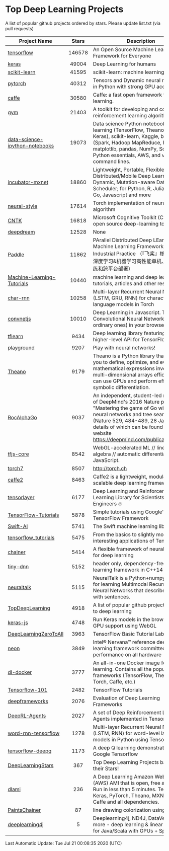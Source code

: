 # Top Deep Learning Projects
A list of popular github projects ordered by stars.
Please update list.txt (via pull requests)

|Project Name| Stars | Description |
| ---------- |:-----:| ----------- |
| [tensorflow](https://github.com/tensorflow/tensorflow) | 146578 | An Open Source Machine Learning Framework for Everyone |
| [keras](https://github.com/keras-team/keras) | 49004 | Deep Learning for humans |
| [scikit-learn](https://github.com/scikit-learn/scikit-learn) | 41595 | scikit-learn: machine learning in Python |
| [pytorch](https://github.com/pytorch/pytorch) | 40312 | Tensors and Dynamic neural networks in Python with strong GPU acceleration |
| [caffe](https://github.com/BVLC/caffe) | 30580 | Caffe: a fast open framework for deep learning. |
| [gym](https://github.com/openai/gym) | 21403 | A toolkit for developing and comparing reinforcement learning algorithms. |
| [data-science-ipython-notebooks](https://github.com/donnemartin/data-science-ipython-notebooks) | 19073 | Data science Python notebooks: Deep learning (TensorFlow, Theano, Caffe, Keras), scikit-learn, Kaggle, big data (Spark, Hadoop MapReduce, HDFS), matplotlib, pandas, NumPy, SciPy, Python essentials, AWS, and various command lines. |
| [incubator-mxnet](https://github.com/apache/incubator-mxnet) | 18860 | Lightweight, Portable, Flexible Distributed/Mobile Deep Learning with Dynamic, Mutation-aware Dataflow Dep Scheduler; for Python, R, Julia, Scala, Go, Javascript and more |
| [neural-style](https://github.com/jcjohnson/neural-style) | 17614 | Torch implementation of neural style algorithm |
| [CNTK](https://github.com/microsoft/CNTK) | 16818 | Microsoft Cognitive Toolkit (CNTK), an open source deep-learning toolkit |
| [deepdream](https://github.com/google/deepdream) | 12528 | None |
| [Paddle](https://github.com/PaddlePaddle/Paddle) | 11862 | PArallel Distributed Deep LEarning: Machine Learning Framework from Industrial Practice （『飞桨』核心框架，深度学习&机器学习高性能单机、分布式训练和跨平台部署） |
| [Machine-Learning-Tutorials](https://github.com/ujjwalkarn/Machine-Learning-Tutorials) | 10440 | machine learning and deep learning tutorials, articles and other resources  |
| [char-rnn](https://github.com/karpathy/char-rnn) | 10258 | Multi-layer Recurrent Neural Networks (LSTM, GRU, RNN) for character-level language models in Torch |
| [convnetjs](https://github.com/karpathy/convnetjs) | 10010 | Deep Learning in Javascript. Train Convolutional Neural Networks (or ordinary ones) in your browser. |
| [tflearn](https://github.com/tflearn/tflearn) | 9434 | Deep learning library featuring a higher-level API for TensorFlow. |
| [playground](https://github.com/tensorflow/playground) | 9207 | Play with neural networks! |
| [Theano](https://github.com/Theano/Theano) | 9179 | Theano is a Python library that allows you to define, optimize, and evaluate mathematical expressions involving multi-dimensional arrays efficiently. It can use GPUs and perform efficient symbolic differentiation. |
| [RocAlphaGo](https://github.com/Rochester-NRT/RocAlphaGo) | 9037 | An independent, student-led replication of DeepMind's 2016 Nature publication, "Mastering the game of Go with deep neural networks and tree search" (Nature 529, 484-489, 28 Jan 2016), details of which can be found on their website https://deepmind.com/publications.html. |
| [tfjs-core](https://github.com/tensorflow/tfjs-core) | 8542 | WebGL-accelerated ML // linear algebra // automatic differentiation for JavaScript. |
| [torch7](https://github.com/torch/torch7) | 8507 | http://torch.ch |
| [caffe2](https://github.com/facebookarchive/caffe2) | 8463 | Caffe2 is a lightweight, modular, and scalable deep learning framework. |
| [tensorlayer](https://github.com/tensorlayer/tensorlayer) | 6177 | Deep Learning and Reinforcement Learning Library for Scientists and Engineers 🔥 |
| [TensorFlow-Tutorials](https://github.com/nlintz/TensorFlow-Tutorials) | 5878 | Simple tutorials using Google's TensorFlow Framework |
| [Swift-AI](https://github.com/Swift-AI/Swift-AI) | 5741 | The Swift machine learning library. |
| [tensorflow_tutorials](https://github.com/pkmital/tensorflow_tutorials) | 5475 | From the basics to slightly more interesting applications of Tensorflow |
| [chainer](https://github.com/chainer/chainer) | 5414 | A flexible framework of neural networks for deep learning |
| [tiny-dnn](https://github.com/tiny-dnn/tiny-dnn) | 5152 | header only, dependency-free deep learning framework in C++14 |
| [neuraltalk](https://github.com/karpathy/neuraltalk) | 5115 | NeuralTalk is a Python+numpy project for learning Multimodal Recurrent Neural Networks that describe images with sentences. |
| [TopDeepLearning](https://github.com/aymericdamien/TopDeepLearning) | 4918 | A list of popular github projects related to deep learning |
| [keras-js](https://github.com/transcranial/keras-js) | 4748 | Run Keras models in the browser, with GPU support using WebGL |
| [DeepLearningZeroToAll](https://github.com/hunkim/DeepLearningZeroToAll) | 3963 | TensorFlow Basic Tutorial Labs |
| [neon](https://github.com/NervanaSystems/neon) | 3849 | Intel® Nervana™ reference deep learning framework committed to best performance on all hardware |
| [dl-docker](https://github.com/floydhub/dl-docker) | 3777 | An all-in-one Docker image for deep learning. Contains all the popular DL frameworks (TensorFlow, Theano, Torch, Caffe, etc.) |
| [Tensorflow-101](https://github.com/sjchoi86/Tensorflow-101) | 2482 | TensorFlow Tutorials |
| [deepframeworks](https://github.com/zer0n/deepframeworks) | 2076 | Evaluation of Deep Learning Frameworks |
| [DeepRL-Agents](https://github.com/awjuliani/DeepRL-Agents) | 2027 | A set of Deep Reinforcement Learning Agents implemented in Tensorflow. |
| [word-rnn-tensorflow](https://github.com/hunkim/word-rnn-tensorflow) | 1278 | Multi-layer Recurrent Neural Networks (LSTM, RNN) for word-level language models in Python using TensorFlow. |
| [tensorflow-deepq](https://github.com/siemanko/tensorflow-deepq) | 1173 | A deep Q learning demonstration using Google Tensorflow |
| [DeepLearningStars](https://github.com/hunkim/DeepLearningStars) | 367 | Top Deep Learning Projects based on their Stars! |
| [dlami](https://github.com/ritchieng/dlami) | 236 | A Deep Learning Amazon Web Service (AWS) AMI that is open, free and works. Run in less than 5 minutes. TensorFlow, Keras, PyTorch, Theano, MXNet, CNTK, Caffe and all dependencies. |
| [PaintsChainer](https://github.com/taizan/PaintsChainer) | 87 | line drawing colorization using chainer |
| [deeplearning4j](https://github.com/deeplearning4j/deeplearning4j) | 5 | Deeplearning4j, ND4J, DataVec and more - deep learning & linear algebra for Java/Scala with GPUs + Spark |

Last Automatic Update: Tue Jul 21 00:08:35 2020 (UTC)
